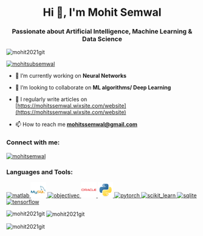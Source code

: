 <h1 align="center">Hi 👋, I'm Mohit Semwal</h1>
<h3 align="center">Passionate about Artificial Intelligence, Machine Learning & Data Science</h3>

<p align="left"> <img src="https://komarev.com/ghpvc/?username=mohit2021git&label=Profile%20views&color=0e75b6&style=flat" alt="mohit2021git" /> </p>

<p align="left"> <a href="https://github.com/ryo-ma/github-profile-trophy"><img src="https://github-profile-trophy.vercel.app/?username=mohit2021git" alt="mohitsubsemwal" /></a> </p>

- 🔭 I’m currently working on **Neural Networks**

- 👯 I’m looking to collaborate on **ML algorithms/ Deep Learning**

- 📝 I regularly write articles on [https://mohitssemwal.wixsite.com/website](https://mohitssemwal.wixsite.com/website)

- 📫 How to reach me **mohitssemwal@gmail.com**

<h3 align="left">Connect with me:</h3>
<p align="left">
<a href="https://kaggle.com/mohitsemwal" target="blank"><img align="center" src="https://raw.githubusercontent.com/rahuldkjain/github-profile-readme-generator/neutral-icons/src/images/icons/Social/kaggle.svg" alt="mohitsemwal" height="30" width="40" /></a>
</p>

<h3 align="left">Languages and Tools:</h3>
<p align="left"> <a href="https://www.mathworks.com/" target="_blank"> <img src="https://raw.githubusercontent.com/simple-icons/simple-icons/master/icons/mathworks.svg" alt="matlab" width="40" height="40"/> </a> <a href="https://www.mysql.com/" target="_blank"> <img src="https://raw.githubusercontent.com/devicons/devicon/master/icons/mysql/mysql-original-wordmark.svg" alt="mysql" width="40" height="40"/> </a> <a href="https://developer.apple.com/library/archive/documentation/Cocoa/Conceptual/ProgrammingWithObjectiveC/Introduction/Introduction.html" target="_blank"> <img src="https://www.vectorlogo.zone/logos/apple_objectivec/apple_objectivec-icon.svg" alt="objectivec" width="40" height="40"/> </a> <a href="https://www.oracle.com/" target="_blank"> <img src="https://raw.githubusercontent.com/devicons/devicon/master/icons/oracle/oracle-original.svg" alt="oracle" width="40" height="40"/> </a> <a href="https://www.python.org" target="_blank"> <img src="https://raw.githubusercontent.com/devicons/devicon/master/icons/python/python-original.svg" alt="python" width="40" height="40"/> </a> <a href="https://pytorch.org/" target="_blank"> <img src="https://www.vectorlogo.zone/logos/pytorch/pytorch-icon.svg" alt="pytorch" width="40" height="40"/> </a> <a href="https://scikit-learn.org/" target="_blank"> <img src="https://upload.wikimedia.org/wikipedia/commons/0/05/Scikit_learn_logo_small.svg" alt="scikit_learn" width="40" height="40"/> </a> <a href="https://www.sqlite.org/" target="_blank"> <img src="https://www.vectorlogo.zone/logos/sqlite/sqlite-icon.svg" alt="sqlite" width="40" height="40"/> </a> <a href="https://www.tensorflow.org" target="_blank"> <img src="https://www.vectorlogo.zone/logos/tensorflow/tensorflow-icon.svg" alt="tensorflow" width="40" height="40"/> </a> </p>

<p><img align="left" src="https://github-readme-stats.vercel.app/api/top-langs?username=mohit2021git&show_icons=true&locale=en&layout=compact" alt="mohit2021git" /></p>

<p>&nbsp;<img align="center" src="https://github-readme-stats.vercel.app/api?username=mohit2021git&show_icons=true&locale=en" alt="mohit2021git" /></p>

<p><img align="center" src="https://github-readme-streak-stats.herokuapp.com/?user=mohit2021git&" alt="mohit2021git" /></p>

